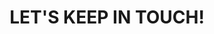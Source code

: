 ---
title : "LET'S KEEP IN TOUCH!"
bg_image: "images/backgrounds/blue.png"
form_action: "https://formspree.io/f/xpwawzbv" # works with https://formspree
name: "Name"
email: "Email"
message: "Message"
submit: "Submit"


# custom style
custom_class: "" 
custom_attributes: "" 
custom_css: ""
---